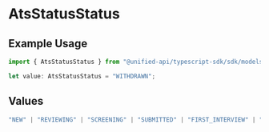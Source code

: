 # AtsStatusStatus

## Example Usage

```typescript
import { AtsStatusStatus } from "@unified-api/typescript-sdk/sdk/models/shared";

let value: AtsStatusStatus = "WITHDRAWN";
```

## Values

```typescript
"NEW" | "REVIEWING" | "SCREENING" | "SUBMITTED" | "FIRST_INTERVIEW" | "SECOND_INTERVIEW" | "THIRD_INTERVIEW" | "BACKGROUND_CHECK" | "OFFERED" | "ACCEPTED" | "HIRED" | "REJECTED" | "DECLINED" | "WITHDRAWN"
```